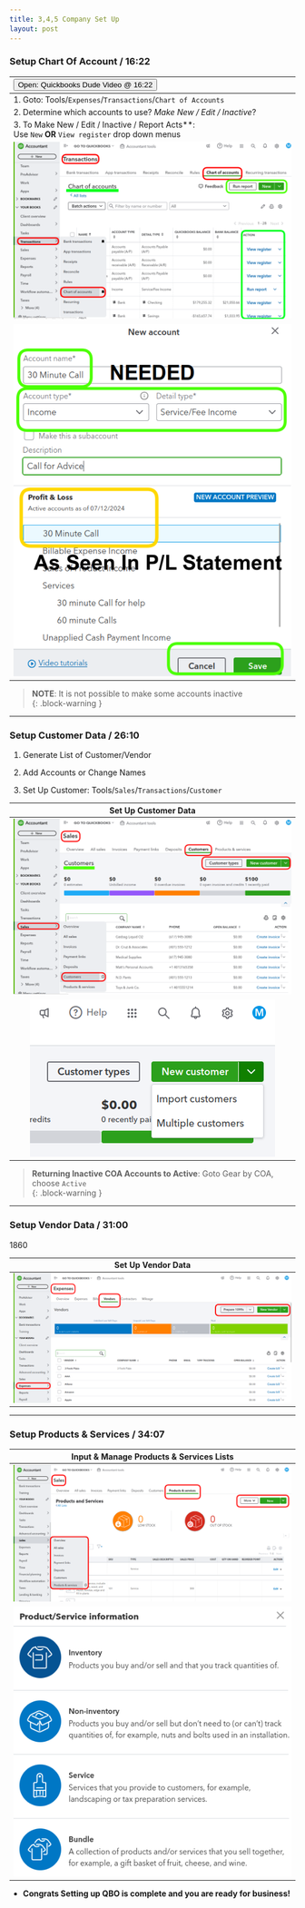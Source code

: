 ```yaml
---
title: 3,4,5 Company Set Up
layout: post
---
```



<script> 
 function open982()
 {window.open("https://www.youtube.com/watch?v=aoWghI3kvpc&t=982");}
</script>


### Setup Chart Of Account / 16:22

|<button onclick="open982()">Open: Quickbooks Dude Video @ 16:22</button>|
|:--|
| 1. Goto: Tools/`Expenses`/`Transactions`/`Chart of Accounts`|
|2. Determine which accounts to use?  *Make New / Edit / Inactive*?|
|3. To Make New / Edit / Inactive / Report Acts**:</br> Use `New` **OR** `View register` drop down menus|
|![3.new.coa](/assets/images/3.new.chart.of.accounts.button.png)|
|![4.1.input.customer.data](/assets/images/3.new.coa.png)|


>**NOTE**: It is not possible to make some accounts inactive  
{: .block-warning } 

---

### Setup Customer Data / 26:10


1. Generate List of Customer/Vendor
   
2. Add Accounts or Change Names 

3. Set Up Customer: Tools/`Sales`/`Transactions`/`Customer`   

|Set Up Customer Data|
|:--:|
|![4.2.input.cust.data](/assets/images/4.2.cust.data.png)|
|![4.4.input.multi.cust.data](/assets/images/4.4.input.multi.cust.data.png)|


>**Returning Inactive COA Accounts to Active**: Goto Gear by COA, choose `Active`  
{: .block-warning }

---

### Setup Vendor Data / 31:00
1860

|Set Up Vendor Data|
|:--:|
|![4.3.input.vendor.data](/assets/images/4.3.input.vendor.data.png)|

---

### Setup Products & Services / 34:07  


|Input & Manage Products & Services Lists|
|:--:|
|![5.1.sales.prods.services.lists](/assets/images/5.1.sales.prods.services.lists.png)|
|![5.2.sales.prods.services.types](/assets/images/5.2.sales.prods.services.types.png)|

- **Congrats Setting up QBO is complete and you are ready for business!**

